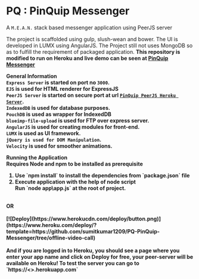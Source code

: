 # PQ : PinQuip Messenger
A `M.E.A.N.` stack based messenger application using PeerJS server

The project is scaffolded using gulp, slush-wean and bower. The UI is developed in LUMX using AngularJS. The Project still not uses MongoDB so as to fulfill the requirement of packaged application.
<b>This repository is modified to run on Heroku and live demo can be seen at <a href="https://pinquip.herokuapp.com">PinQuip Messenger</a> <b>

<b>General Information</b><br>
`Express Server` is started on port no `3000`.<br>
`EJS` is used for HTML renderer for ExpressJS<br>
`PeerJS Server` is started on secure port at url <a href="https://pinquip-peerjs.herokuapp.com">`PinQuip PeerJS Heroku Server`</a>.<br>
`IndexedDB` is used for database purposes.<br>
`PouchDB` is used as wrapper for IndexedDB<br>
`blueimp-file-upload` is used for FTP over express server.<br>
`AngularJS` is used for creating modules for front-end.<br>
`LUMX` is used as UI framework.<br>
`jQuery is used for DOM Manipulation`.<br>
`Velocity` is used for smoother animations.<br>

<b>Running the Application</b><br>
Requires Node and npm to be installed as prerequisite
<ol>
<li>Use `npm install` to install the dependencies from `package.json` file</li>
<li>Execute application with the help of node script<br>
Run `node app\app.js` at the root of project.
</li>
</ol><br>
OR<br><br>[![Deploy](https://www.herokucdn.com/deploy/button.png)](https://www.heroku.com/deploy/?template=https://github.com/sumitkumar1209/PQ-PinQuip-Messenger/tree/offline-video-call)<br><br>
And if you are logged in to Heroku, you should see a page where you enter your app name and click on Deploy for free, your peer-server will be available on Heroku! To test the server you can go to `https://<<your-app-name>>.herokuapp.com`
